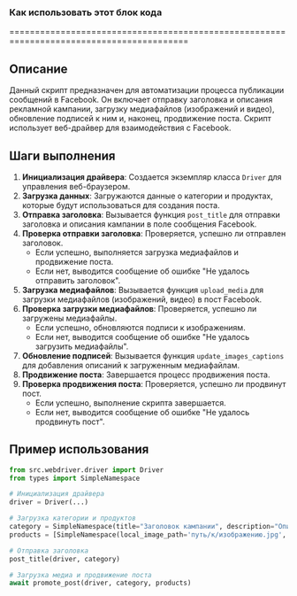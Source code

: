 ### **Как использовать этот блок кода**

=========================================================================================

Описание
-------------------------
Данный скрипт предназначен для автоматизации процесса публикации сообщений в Facebook. Он включает отправку заголовка и описания рекламной кампании, загрузку медиафайлов (изображений и видео), обновление подписей к ним и, наконец, продвижение поста. Скрипт использует веб-драйвер для взаимодействия с Facebook.

Шаги выполнения
-------------------------
1. **Инициализация драйвера**: Создается экземпляр класса `Driver` для управления веб-браузером.
2. **Загрузка данных**: Загружаются данные о категории и продуктах, которые будут использоваться для создания поста.
3. **Отправка заголовка**: Вызывается функция `post_title` для отправки заголовка и описания кампании в поле сообщения Facebook.
4. **Проверка отправки заголовка**: Проверяется, успешно ли отправлен заголовок.
   - Если успешно, выполняется загрузка медиафайлов и продвижение поста.
   - Если нет, выводится сообщение об ошибке "Не удалось отправить заголовок".
5. **Загрузка медиафайлов**: Вызывается функция `upload_media` для загрузки медиафайлов (изображений, видео) в пост Facebook.
6. **Проверка загрузки медиафайлов**: Проверяется, успешно ли загружены медиафайлы.
   - Если успешно, обновляются подписи к изображениям.
   - Если нет, выводится сообщение об ошибке "Не удалось загрузить медиафайлы".
7. **Обновление подписей**: Вызывается функция `update_images_captions` для добавления описаний к загруженным медиафайлам.
8. **Продвижение поста**: Завершается процесс продвижения поста.
9. **Проверка продвижения поста**: Проверяется, успешно ли продвинут пост.
   - Если успешно, выполнение скрипта завершается.
   - Если нет, выводится сообщение об ошибке "Не удалось продвинуть пост".

Пример использования
-------------------------

```python
from src.webdriver.driver import Driver
from types import SimpleNamespace

# Инициализация драйвера
driver = Driver(...)

# Загрузка категории и продуктов
category = SimpleNamespace(title="Заголовок кампании", description="Описание кампании")
products = [SimpleNamespace(local_image_path='путь/к/изображению.jpg', ...)]

# Отправка заголовка
post_title(driver, category)

# Загрузка медиа и продвижение поста
await promote_post(driver, category, products)
```